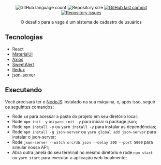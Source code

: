 
<p align="center">
  <img alt="GitHub language count" src="https://img.shields.io/github/languages/count/joaosoarees/teste-2sow">

  <img alt="Repository size" src="https://img.shields.io/github/repo-size/joaosoarees/teste-2sow">
  
  <a href="https://github.com/joaosoarees/teste-2sow/commits/master">
    <img alt="GitHub last commit" src="https://img.shields.io/github/last-commit/joaosoarees/teste-2sow">
  </a>

  <a href="https://github.com/joaosoarees/teste-2sow/issues">
    <img alt="Repository issues" src="https://img.shields.io/github/issues/joaosoarees/teste-2sow">
  </a>
</p>

<p align="center">
  O desafio para a vaga é um sistema de cadastro de usuários
</p>

## Tecnologias

- React
- <a href="https://material-ui.com/" target="_blank">MaterialUI</a>
- <a href="https://github.com/axios/axios" target="_blank">Axios</a>
- <a href="https://sweetalert.js.org/guides/" target="_blank">SweetAlert</a>
- <a href="https://redux.js.org/basics/usage-with-react" target="_blank">Redux</a>
- <a href="https://github.com/typicode/json-server" target="_blank">json-server</a>

## Executando

Você precisará ter o [NodeJS](https://nodejs.org) instalado na sua máquina, e, após isso, seguir os seguintes comandos:

- Rode `cd` para acessar a pasta do projeto em seu diretório local;
- Rode `npm init -y` ou `yarn init -y` para iniciar o package.json;
- Rode `npm install -y` ou `yarn install -y` para instalar as dependências;
- Rode `npm install -g json-server` ou `yarn global add json-server` para instalar o json-server;
- Rode `json-server --watch src/db.json --delay 300 --port 5000` para simular nossa API;
- Abra outra janela do seu terminal no mesmo diretório e rode `npm start` ou `yarn start` para executar a aplicação web localmente;
